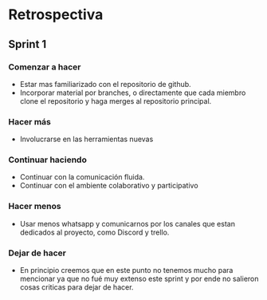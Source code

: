 # Retrospectiva

## Sprint 1

### Comenzar a hacer

- Estar mas familiarizado con el repositorio de github.
- Incorporar material por branches, o directamente que cada miembro clone el repositorio y haga merges al repositorio principal.

### Hacer más

- Involucrarse en las herramientas nuevas

### Continuar haciendo

- Continuar con la comunicación fluida.
- Continuar con el ambiente colaborativo y participativo

### Hacer menos

- Usar menos whatsapp y comunicarnos por los canales que estan dedicados al proyecto, como Discord y trello.

### Dejar de hacer

- En principio creemos que en este punto no tenemos mucho para mencionar ya que no fué muy extenso este sprint y por ende no salieron cosas criticas para dejar de hacer.
